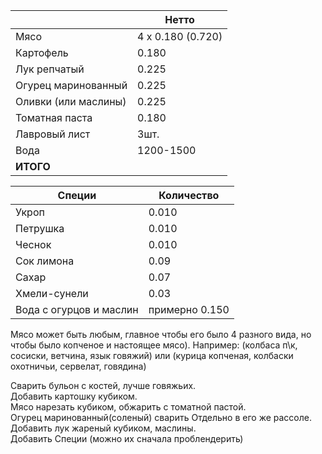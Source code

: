 |                      | Нетто             |
| -------------------- | ----------------- |
| Мясо                 | 4 х 0.180 (0.720) |
| Картофель            | 0.180             |
| Лук репчатый         | 0.225             |
| Огурец маринованный  | 0.225             |
| Оливки (или маслины) | 0.225             |
| Томатная паста       | 0.180             |
| Лавровый лист        | 3шт.              |
| Вода                 | 1200-1500         |
| **ИТОГО**            |                   |

| Специи                  | Количество     |
| ----------------------- | -------------- |
| Укроп                   | 0.010          |
| Петрушка                | 0.010          |
| Чеснок                  | 0.010          |
| Сок лимона              | 0.09           |
| Сахар                   | 0.07           |
| Хмели-сунели            | 0.03           |
| Вода с огурцов и маслин | примерно 0.150 |
Мясо может быть любым, главное чтобы его было 4 разного вида, но чтобы было копченое и настоящее мясо). Например: (колбаса п\к, сосиски, ветчина, язык говяжий) или (курица копченая, колбаски охотничьи, сервелат, говядина)

Сварить бульон с костей, лучше говяжьих.  
Добавить картошку кубиком.  
Мясо нарезать кубиком, обжарить с томатной пастой.  
Огурец маринованный(соленый) сварить Отдельно в его же рассоле.  
Добавить лук жареный кубиком, маслины.  
Добавить Специи (можно их сначала проблендерить)